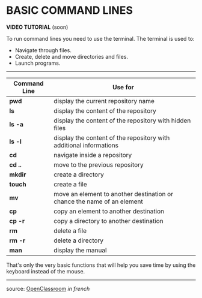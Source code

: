 # BASIC COMMAND LINES

**VIDEO TUTORIAL** (soon)

To run command lines you need to use the terminal. The terminal is used to:

- Navigate through files.
- Create, delete and move directories and files.
- Launch programs.

---

Command Line  | Use for
------------- | -------------
**pwd**       | display the current repository name
**ls**        | display the content of the repository
**ls -a**     | display the content of the repository with hidden files
**ls -l**     | display the content of the repository with additional informations
**cd**        | navigate inside a repository
**cd ..**     | move to the previous repository
**mkdir**     | create a directory
**touch**     | create a file
**mv**        | move an element to another destination or chance the name of an element
**cp**        | copy an element to another destination
**cp -r**     | copy a directory to another destination
**rm**        | delete a file
**rm -r**     | delete a directory
**man**       | display the manual

That's only the very basic functions that will help you save time by using the keyboard instead of the mouse.

---

source: [OpenClassroom](https://openclassrooms.com/fr/courses/6173491-apprenez-a-utiliser-la-ligne-de-commande-dans-un-terminal/6349461-decouvrez-le-terminal) *in french*
